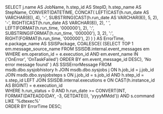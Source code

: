 SELECT 
    j.name AS JobName,
    h.step_id AS StepID,
    h.step_name AS StepName,
    CONVERT(DATETIME, 
        CONCAT(
            LEFT(CAST(h.run_date AS VARCHAR(8)), 4), '-', 
            SUBSTRING(CAST(h.run_date AS VARCHAR(8)), 5, 2), '-', 
            RIGHT(CAST(h.run_date AS VARCHAR(8)), 2), ' ', 
            LEFT(FORMAT(h.run_time, '000000'), 2), ':', 
            SUBSTRING(FORMAT(h.run_time, '000000'), 3, 2), ':', 
            RIGHT(FORMAT(h.run_time, '000000'), 2)
        )
    ) AS ErrorTime,
    e.package_name AS SSISPackage,
    COALESCE(
        (SELECT TOP 1 em.message_source_name 
         FROM SSISDB.internal.event_messages em 
         WHERE em.operation_id = e.execution_id 
         AND em.event_name IN ('OnError', 'OnTaskFailed') 
         ORDER BY em.event_message_id DESC), 
        'No error message found'
    ) AS SSISErrorMessage
FROM msdb.dbo.sysjobhistory h
JOIN msdb.dbo.sysjobs j ON h.job_id = j.job_id
JOIN msdb.dbo.sysjobsteps s ON j.job_id = s.job_id AND h.step_id = s.step_id
LEFT JOIN SSISDB.internal.executions e ON CAST(h.instance_id AS BIGINT) = e.execution_id  
WHERE h.run_status = 0 
AND h.run_date >= CONVERT(INT, FORMAT(DATEADD(DAY, -3, GETDATE()), 'yyyyMMdd'))
AND s.command LIKE '%dtexec%'  
ORDER BY ErrorTime DESC;